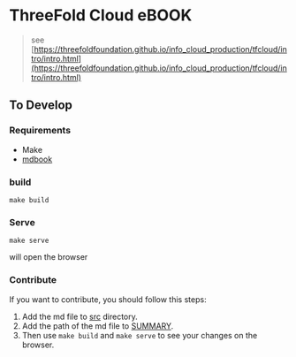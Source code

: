 # ThreeFold Cloud eBOOK

> see [https://threefoldfoundation.github.io/info_cloud_production/tfcloud/intro/intro.html](https://threefoldfoundation.github.io/info_cloud_production/tfcloud/intro/intro.html)

## To Develop 

### Requirements

- Make
- [mdbook](https://rust-lang.github.io/mdBook/guide/installation.html)

### build

`make build`

### Serve

`make serve`

will open the browser  

### Contribute

If you want to contribute, you should follow this steps:

1. Add the md file to [src](./src) directory.
2. Add the path of the md file to [SUMMARY](./src/SUMMARY.md).
3. Then use `make build` and `make serve` to see your changes on the browser.
